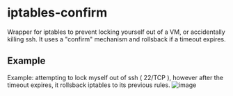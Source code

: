 # iptables-confirm
Wrapper for iptables to prevent locking yourself out of a VM, or accidentally killing ssh. It uses a "confirm" mechanism and rollsback if a timeout expires.

## Example
Example: attempting to lock myself out of ssh ( 22/TCP ), however after the timeout expires, it rollsback iptables to its previous rules.
![image](https://user-images.githubusercontent.com/37527017/184476988-9a915975-fd5d-4363-b4a3-933e31e04228.png)
